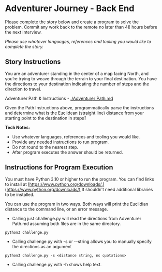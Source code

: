 # Adventurer Journey - Back End
Please complete the story below and create a program to solve the problem. Commit any work back to the remote no later than 48 hours before the next interview.

*Please use whatever languages, references and tooling you would like to complete the story.*

## Story Instructions
You are an adventurer standing in the center of a map facing North, and you’re trying to weave through the terrain to your final destination. You have the directions to your destination indicating the number of steps and the direction to travel.

Adventurer Path & Instructions - [./Adventurer Path.md](./Adventurer%20Path.md)

Given the Path Instructions above, programmatically parse the instructions and determine what is the Euclidean (straight line) distance from your starting point to the destination in steps?

**Tech Notes:**
- Use whatever languages, references and tooling you would like.
- Provide any needed instructions to run program.
- Do not round to the nearest step.
- After program executes the answer should be returned.

## Instructions for Program Execution
You must have Python 3.10 or higher to run the program. You can find links to install at [https://www.python.org/downloads/.](https://www.python.org/downloads/) It shouldn't need additional libraries to be installed.

You can use the program in two ways. Both ways will print the Euclidian distance to the command line, or an error message.
- Calling just challenge.py will read the directions from Adventurer Path.md assuming both files are in the same directory.
```
python3 challenge.py
```
- Calling challenge.py with -s or --string allows you to manually specify the directions as an argument
```
python3 challenge.py -s <distance string, no quotations>
```
- Calling challenge.py with -h shows help text.
